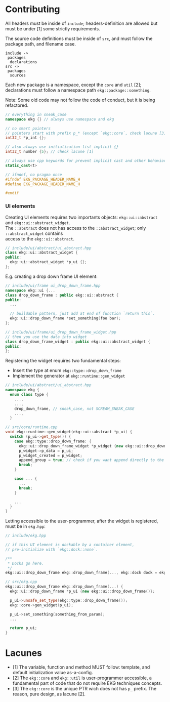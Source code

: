 # Contributing

All headers must be inside of `include`; headers-definition are allowed but must be under [1]
some strictly requirements. 

The source code definitions must be inside of `src`, and must follow the package path, and filename case.

```
include ->
 packages
  declarations
src ->
 packages
  sources
```

Each new package is a namespace, except the `core` and `util` [2];  
declarations must follow a namespace path `ekg::package::something`.

Note: Some old code may not follow the code of conduct, but it is being refactored.

```cpp
// everything in sneak_case
namespace ekg {} // always use namespace and ekg

// no smart pointers
// pointers start with prefix p_* (except `ekg::core`, check lacune [3])
int32_t *p_int {};

// also always use initialization-list implicit {}
int32_t number {5}; // check lacune [1]

// always use cpp keywords for prevent implicit cast and other behaviors
static_cast<t>

// ifndef, no pragma once
#ifndef EKG_PACKAGE_HEADER_NAME_H
#define EKG_PACKAGE_HEADER_NAME_H

#endif
```

### UI elements

Creating UI elements requires two importants objects: `ekg::ui::abstract` and `ekg::ui::abstract_widget`.  
The `::abstract` does not has access to the `::abstract_widget`; only `::abstract_widget` contains  
access to the `ekg::ui::abstract`.

```cpp
// include/ui/abstract/ui_abstract.hpp
class ekg::ui::abstract_widget {
public:
  ekg::ui::abstract_widget *p_ui {};
};
```

E.g. creating a drop down frame UI element:

```cpp
// include/ui/frame ui_drop_down_frame.hpp
namespace ekg::ui {...
class drop_down_frame : public ekg::ui::abstract {
public:
  ...

  // buildable pattern, just add at end of function `return this`.
  ekg::ui::drop_down_frame *set_something(foo bar);
};

// include/ui/frame/ui_drop_down_frame_widget.hpp
// then you use the data into widget
class drop_down_frame_widget : public ekg::ui::abstract_widget {
public:
};
```

Registering the widget requires two fundamental steps: 
- Insert the type at enum `ekg::type::drop_down_frame`
- Implement the generator at `ekg::runtime::gen_widget`

```cpp
// include/ui/abstract/ui_abstract.hpp
namespace ekg {
  enum class type {
    ...,
    ...,
    drop_down_frame, // sneak_case, not SCREAM_SNEAK_CASE
    ...,
  }

// src/core/runtime.cpp
void ekg::runtime::gen_widget(ekg::ui::abstract *p_ui) {
  switch (p_ui->get_type()) {
    case ekg::type::drop_down_frame: {
      ekg::ui::drop_down_frame_widget *p_widget {new ekg::ui::drop_down_frame_widget()};
      p_widget->p_data = p_ui;
      p_widget_created = p_widget;
      append_group = true; // check if you want append directly to the frame
      break;
    }

    case ... {
      ...
      break;
    }

    ...
  }
}
```

Letting accessible to the user-programmer, after the widget is registered, must be in `ekg.hpp`:

```cpp
// include/ekg.hpp

// if this UI element is dockable by a container element,
// pre-initialize with `ekg::dock::none`.

/**
 * Docks go here.
 */
ekg::ui::drop_down_frame ekg::drop_down_frame(..., ekg::dock dock = ekg::dock::none);

// src/ekg.cpp
ekg::ui::drop_down_frame ekg::drop_down_frame(...) {
  ekg::ui::drop_down_frame *p_ui {new ekg::ui::drop_down_frame()};

  p_ui->unsafe_set_type(ekg::type::drop_down_frame());
  ekg::core->gen_widget(p_ui);

  p_ui->set_something(something_from_param);
  ...

  return p_ui;
}

```

# Lacunes
- [1] The variable, function and method MUST follow: template, and default initialization value as-a-config.
- [2] The `ekg::core` and `ekg::util` is user-programmer accessible, a fundamental part of code that do not require EKG techniques concepts. 
- [3] The `ekg::core` is the unique PTR wich does not has `p_` prefix. The reason, pure design, as lacune [2].